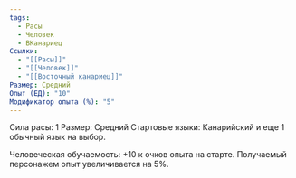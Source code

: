 ```yaml
---
tags:
  - Расы
  - Человек
  - ВКанариец
Ссылки:
  - "[[Расы]]"
  - "[[Человек]]"
  - "[[Восточный канариец]]"
Размер: Средний
Опыт (ЕД): "10"
Модификатор опыта (%): "5"
---
```

Сила расы: 1
Размер: Средний
Стартовые языки: Канарийский и еще 1 обычный язык на выбор.

Человеческая обучаемость:
+10 к очков опыта на старте.
Получаемый персонажем опыт увеличивается на 5%.



